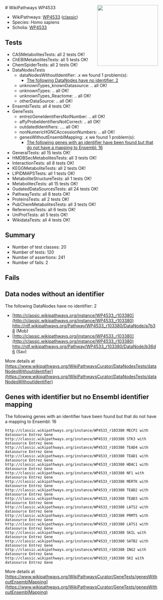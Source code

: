 <img style="float: right; width: 200px" src="https://upload.wikimedia.org/wikipedia/commons/thumb/8/83/Wplogo_with_text_500.png/640px-Wplogo_with_text_500.png" />
# WikiPathways WP4533

* WikiPathways: [WP4533](https://wikipathways.org/pathways/WP4533) ([classic](https://classic.wikipathways.org/instance/WP4533))
* Species: Homo sapiens
* Scholia: [WP4533](https://scholia.toolforge.org/wikipathways/WP4533)
## Tests
* CASMetabolitesTests: all 2 tests OK!
* ChEBIMetabolitesTests: all 5 tests OK!
* ChemSpiderTests: all 2 tests OK!
* DataNodesTests
    * dataNodesWithoutIdentifier: .x we found 1 problem(s):
        * [The following DataNodes have no identifier: 2](#d2d32fa1)
    * unknownTypes_knownDatasource: .. all OK!
    * unknownTypes: .. all OK!
    * unknownTypes_Reactome: .. all OK!
    * otherDataSource: .. all OK!
* EnsemblTests: all 4 tests OK!
* GeneTests
    * entrezGeneIdentifiersNotNumber: .. all OK!
    * affyProbeIdentifiersNotCorrect: .. all OK!
    * outdatedIdentifiers: .... all OK!
    * nonNumericHGNCAccessionNumbers: .. all OK!
    * genesWithoutEnsemblMapping: .x we found 1 problem(s):
        * [The following genes with an identifier have been found but that do not have a mapping to Ensembl: 16](#c4e54313)
* GeneralTests: all 15 tests OK!
* HMDBSecMetabolitesTests: all 3 tests OK!
* InteractionTests: all 8 tests OK!
* KEGGMetaboliteTests: all 2 tests OK!
* LIPIDMAPSTests: all 1 tests OK!
* MetaboliteStructureTests: all 1 tests OK!
* MetabolitesTests: all 15 tests OK!
* OudatedDataSourcesTests: all 24 tests OK!
* PathwayTests: all 8 tests OK!
* ProteinsTests: all 2 tests OK!
* PubChemMetabolitesTests: all 3 tests OK!
* ReferencesTests: all 6 tests OK!
* UniProtTests: all 5 tests OK!
* WikidataTests: all 4 tests OK!


## Summary

* Number of test classes: 20
* Number of tests: 120
* Number of assertions: 241
* Number of fails: 2

## Fails

<a name="d2d32fa1" />

## Data nodes without an identifier

The following DataNodes have no identifier: 2

* [http://classic.wikipathways.org/instance/WP4533_r103380](http://classic.wikipathways.org/instance/WP4533_r103380) http://rdf.wikipathways.org/Pathway/WP4533_r103380/DataNode/a7b38 (Mob)
* [http://classic.wikipathways.org/instance/WP4533_r103380](http://classic.wikipathways.org/instance/WP4533_r103380) http://rdf.wikipathways.org/Pathway/WP4533_r103380/DataNode/b36d6 (Sav)


More details at [https://www.wikipathways.org/WikiPathwaysCurator/DataNodesTests/dataNodesWithoutIdentifier](https://www.wikipathways.org/WikiPathwaysCurator/DataNodesTests/dataNodesWithoutIdentifier)

<a name="c4e54313" />

## Genes with identifier but no Ensembl identifier mapping

The following genes with an identifier have been found but that do not have a mapping to Ensembl: 16
```
http://classic.wikipathways.org/instance/WP4533_r103380 MECP2 with datasource Entrez Gene
http://classic.wikipathways.org/instance/WP4533_r103380 STK3 with datasource Entrez Gene
http://classic.wikipathways.org/instance/WP4533_r103380 TEAD4 with datasource Entrez Gene
http://classic.wikipathways.org/instance/WP4533_r103380 TEAD1 with datasource Entrez Gene
http://classic.wikipathways.org/instance/WP4533_r103380 HDAC1 with datasource Entrez Gene
http://classic.wikipathways.org/instance/WP4533_r103380 NF1 with datasource Entrez Gene
http://classic.wikipathways.org/instance/WP4533_r103380 MERTK with datasource Entrez Gene
http://classic.wikipathways.org/instance/WP4533_r103380 TEAD2 with datasource Entrez Gene
http://classic.wikipathways.org/instance/WP4533_r103380 TEAD3 with datasource Entrez Gene
http://classic.wikipathways.org/instance/WP4533_r103380 LATS2 with datasource Entrez Gene
http://classic.wikipathways.org/instance/WP4533_r103380 PRMT5 with datasource Entrez Gene
http://classic.wikipathways.org/instance/WP4533_r103380 LATS1 with datasource Entrez Gene
http://classic.wikipathways.org/instance/WP4533_r103380 SKIL with datasource Entrez Gene
http://classic.wikipathways.org/instance/WP4533_r103380 SATB2 with datasource Entrez Gene
http://classic.wikipathways.org/instance/WP4533_r103380 ING2 with datasource Entrez Gene
http://classic.wikipathways.org/instance/WP4533_r103380 SKI with datasource Entrez Gene
```

More details at [https://www.wikipathways.org/WikiPathwaysCurator/GeneTests/genesWithoutEnsemblMapping](https://www.wikipathways.org/WikiPathwaysCurator/GeneTests/genesWithoutEnsemblMapping)

